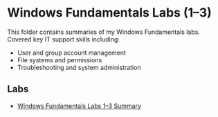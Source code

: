 # Windows Fundamentals Labs (1–3)

This folder contains summaries of my Windows Fundamentals labs.  
Covered key IT support skills including:

- User and group account management  
- File systems and permissions  
- Troubleshooting and system administration  

## Labs
- [Windows Fundamentals Labs 1–3 Summary](./Windows%20Fundamentals%201%20to%203%20Labs%20Summary.pdf)

